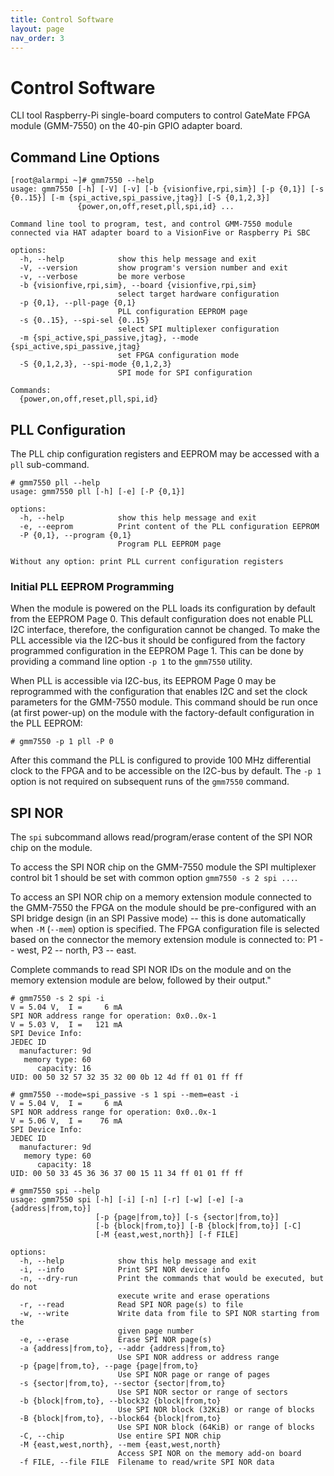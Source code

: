 ```yaml
---
title: Control Software
layout: page
nav_order: 3
---
```

# Control Software

CLI tool Raspberry-Pi single-board computers to control GateMate FPGA
module (GMM-7550) on the 40-pin GPIO adapter board.

## Command Line Options

```
[root@alarmpi ~]# gmm7550 --help
usage: gmm7550 [-h] [-V] [-v] [-b {visionfive,rpi,sim}] [-p {0,1}] [-s {0..15}] [-m {spi_active,spi_passive,jtag}] [-S {0,1,2,3}]
               {power,on,off,reset,pll,spi,id} ...

Command line tool to program, test, and control GMM-7550 module connected via HAT adapter board to a VisionFive or Raspberry Pi SBC

options:
  -h, --help            show this help message and exit
  -V, --version         show program's version number and exit
  -v, --verbose         be more verbose
  -b {visionfive,rpi,sim}, --board {visionfive,rpi,sim}
                        select target hardware configuration
  -p {0,1}, --pll-page {0,1}
                        PLL configuration EEPROM page
  -s {0..15}, --spi-sel {0..15}
                        select SPI multiplexer configuration
  -m {spi_active,spi_passive,jtag}, --mode {spi_active,spi_passive,jtag}
                        set FPGA configuration mode
  -S {0,1,2,3}, --spi-mode {0,1,2,3}
                        SPI mode for SPI configuration

Commands:
  {power,on,off,reset,pll,spi,id}
```

## PLL Configuration

The PLL chip configuration registers and EEPROM may be accessed with
a `pll` sub-command.

```
# gmm7550 pll --help
usage: gmm7550 pll [-h] [-e] [-P {0,1}]

options:
  -h, --help            show this help message and exit
  -e, --eeprom          Print content of the PLL configuration EEPROM
  -P {0,1}, --program {0,1}
                        Program PLL EEPROM page

Without any option: print PLL current configuration registers
```

### Initial PLL EEPROM Programming

When the module is powered on the PLL loads its configuration by
default from the EEPROM Page 0. This default configuration does
not enable PLL I2C interface, therefore, the configuration cannot
be changed. To make the PLL accessible via the I2C-bus it
should be configured from the factory programmed configuration in the
EEPROM Page 1. This can be done by providing a command line option `-p 1`
to the `gmm7550` utility.

When PLL is accessible via I2C-bus, its EEPROM Page 0
may be reprogrammed with the configuration that enables I2C and set
the clock parameters for the GMM-7550 module. This command should be
run once (at first power-up) on the module with the factory-default
configuration in the PLL EEPROM:

```
# gmm7550 -p 1 pll -P 0
```

After this command the PLL is configured to provide 100 MHz
differential clock to the FPGA and to be accessible on the I2C-bus by
default. The `-p 1` option is not required on subsequent runs of
the `gmm7550` command.

## SPI NOR

The `spi` subcommand allows read/program/erase content  of
the SPI NOR chip on the module.

To access the SPI NOR chip on the GMM-7550 module the SPI multiplexer
control bit 1 should be set with common option `gmm7550 -s 2 spi ...`.

To access an SPI NOR chip on a memory extension module connected
to the GMM-7550 the FPGA on the module should be pre-configured
with an SPI bridge design (in an SPI Passive mode) -- this is done
automatically when `-M` (`--mem`) option is specified.  The FPGA
configuration file is selected based on the connector the memory
extension module is connected to: P1 -- west, P2 -- north, P3 -- east.

Complete commands to read SPI NOR IDs on the module and on the memory
extension module are below, followed by their output."

```
# gmm7550 -s 2 spi -i
V = 5.04 V,  I =     6 mA
SPI NOR address range for operation: 0x0..0x-1
V = 5.03 V,  I =   121 mA
SPI Device Info:
JEDEC ID
  manufacturer: 9d
   memory type: 60
      capacity: 16
UID: 00 50 32 57 32 35 32 00 0b 12 4d ff 01 01 ff ff
```

```
# gmm7550 --mode=spi_passive -s 1 spi --mem=east -i
V = 5.04 V,  I =     6 mA
SPI NOR address range for operation: 0x0..0x-1
V = 5.06 V,  I =    76 mA
SPI Device Info:
JEDEC ID
  manufacturer: 9d
   memory type: 60
      capacity: 18
UID: 00 50 33 45 36 36 37 00 15 11 34 ff 01 01 ff ff
```

```
# gmm7550 spi --help
usage: gmm7550 spi [-h] [-i] [-n] [-r] [-w] [-e] [-a {address|from,to}]
                   [-p {page|from,to}] [-s {sector|from,to}]
                   [-b {block|from,to}] [-B {block|from,to}] [-C]
                   [-M {east,west,north}] [-f FILE]

options:
  -h, --help            show this help message and exit
  -i, --info            Print SPI NOR device info
  -n, --dry-run         Print the commands that would be executed, but do not
                        execute write and erase operations
  -r, --read            Read SPI NOR page(s) to file
  -w, --write           Write data from file to SPI NOR starting from the
                        given page number
  -e, --erase           Erase SPI NOR page(s)
  -a {address|from,to}, --addr {address|from,to}
                        Use SPI NOR address or address range
  -p {page|from,to}, --page {page|from,to}
                        Use SPI NOR page or range of pages
  -s {sector|from,to}, --sector {sector|from,to}
                        Use SPI NOR sector or range of sectors
  -b {block|from,to}, --block32 {block|from,to}
                        Use SPI NOR block (32KiB) or range of blocks
  -B {block|from,to}, --block64 {block|from,to}
                        Use SPI NOR block (64KiB) or range of blocks
  -C, --chip            Use entire SPI NOR chip
  -M {east,west,north}, --mem {east,west,north}
                        Access SPI NOR on the memory add-on board
  -f FILE, --file FILE  Filename to read/write SPI NOR data
```
